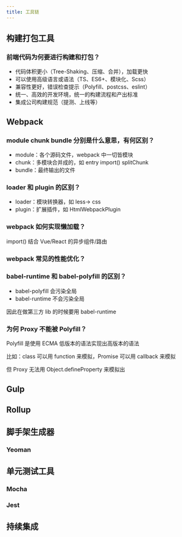 ```yaml
---
title: 工具链
---
```


## 构建打包工具

### 前端代码为何要进行构建和打包？
- 代码体积更小（Tree-Shaking、压缩、合并），加载更快
- 可以使用高级语言或语法（TS、ES6+、模块化、Scss）
- 兼容性更好，错误检查提示（Polyfill、postcss、eslint）
- 统一、高效的开发环境，统一的构建流程和产出标准
- 集成公司构建规范（提测、上线等）

## Webpack

### module chunk bundle 分别是什么意思，有何区别？
- module：各个源码文件，webpack 中一切皆模块
- chunk：多模块合并成的，如 entry import() splitChunk
- bundle：最终输出的文件

### loader 和 plugin 的区别？
- loader：模块转换器，如 less-> css
- plugin：扩展插件，如 HtmlWebpackPlugin

### webpack 如何实现懒加载？
import() 结合 Vue/React 的异步组件/路由

### webpack 常见的性能优化？

### babel-runtime 和 babel-polyfill 的区别？
- babel-polyfill 会污染全局
- babel-runtime 不会污染全局

因此在做第三方 lib 的时候要用 babel-runtime

### 为何 Proxy 不能被 Polyfill？
Polyfill 是使用 ECMA 低版本的语法实现出高版本的语法

比如：class 可以用 function 来模拟，Promise 可以用 callback 来模拟

但 Proxy 无法用 Object.defineProperty 来模拟出

## Gulp

## Rollup

## 脚手架生成器

### Yeoman

## 单元测试工具

### Mocha

### Jest

## 持续集成
